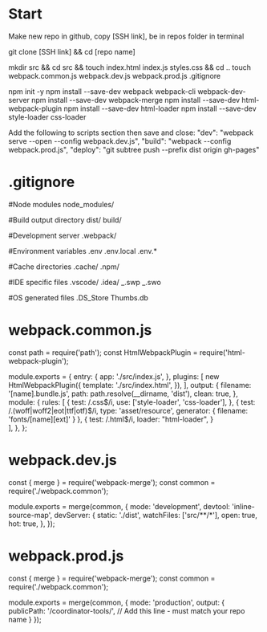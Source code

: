 # Start

Make new repo in github, copy [SSH link], be in repos folder in terminal

git clone [SSH link] && cd [repo name]

mkdir src && cd src && touch index.html index.js styles.css && cd ..
touch webpack.common.js webpack.dev.js webpack.prod.js .gitignore

npm init -y
npm install --save-dev webpack webpack-cli webpack-dev-server
npm install --save-dev webpack-merge
npm install --save-dev html-webpack-plugin
npm install --save-dev html-loader
npm install --save-dev style-loader css-loader

Add the following to scripts section then save and close:
"dev": "webpack serve --open --config webpack.dev.js",
"build": "webpack --config webpack.prod.js",
"deploy": "git subtree push --prefix dist origin gh-pages"

# .gitignore

#Node modules
node_modules/

#Build output directory
dist/
build/

#Development server
.webpack/

#Environment variables
.env
.env.local
.env.\*

#Cache directories
.cache/
.npm/

#IDE specific files
.vscode/
.idea/
_.swp
_.swo

#OS generated files
.DS_Store
Thumbs.db

# webpack.common.js

const path = require('path');
const HtmlWebpackPlugin = require('html-webpack-plugin');

module.exports = {
  entry: {
    app: './src/index.js',
  },
  plugins: [
    new HtmlWebpackPlugin({
      template: './src/index.html',
    }),
  ],
  output: {
    filename: '[name].bundle.js',
    path: path.resolve(__dirname, 'dist'),
    clean: true,
  },
  module: {
    rules: [
      {
        test: /\.css$/i,
        use: ['style-loader', 'css-loader'],
      },
      {
        test: /\.(woff|woff2|eot|ttf|otf)$/i,
        type: 'asset/resource',
        generator: {
          filename: 'fonts/[name][ext]'
        }
      },
      {
        test: /\.html$/i,
        loader: "html-loader",
      }      
    ],
  },
};

# webpack.dev.js

const { merge } = require('webpack-merge');
const common = require('./webpack.common');

module.exports = merge(common, {
  mode: 'development',
  devtool: 'inline-source-map',
  devServer: {
    static: './dist',
    watchFiles: ['src/**/*'],
    open: true,
    hot: true,
  },
});

# webpack.prod.js

const { merge } = require('webpack-merge');
const common = require('./webpack.common');

module.exports = merge(common, {
  mode: 'production',
  output: {
    publicPath: '/coordinator-tools/',  // Add this line - must match your repo name
  }
});
